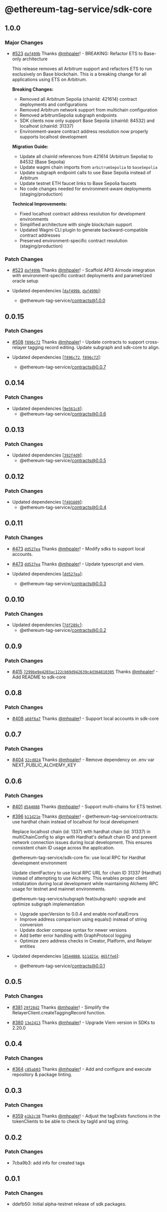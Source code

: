 # @ethereum-tag-service/sdk-core

## 1.0.0

### Major Changes

- [#523](https://github.com/ethereum-tag-service/ets/pull/523) [`daf499b`](https://github.com/ethereum-tag-service/ets/commit/daf499b6ed9378e3c313a7d6c9ad389e0eaada89) Thanks [@mhpaler](https://github.com/mhpaler)! - BREAKING: Refactor ETS to Base-only architecture

  This release removes all Arbitrum support and refactors ETS to run exclusively on Base blockchain. This is a breaking change for all applications using ETS on Arbitrum.

  **Breaking Changes:**
  - Removed all Arbitrum Sepolia (chainId: 421614) contract deployments and configurations
  - Removed Arbitrum network support from multichain configuration
  - Removed arbitrumSepolia subgraph endpoints
  - SDK clients now only support Base Sepolia (chainId: 84532) and localhost (chainId: 31337)
  - Environment-aware contract address resolution now properly supports localhost development

  **Migration Guide:**
  - Update all chainId references from 421614 (Arbitrum Sepolia) to 84532 (Base Sepolia)
  - Update wagmi chain imports from `arbitrumSepolia` to `baseSepolia`
  - Update subgraph endpoint calls to use Base Sepolia instead of Arbitrum
  - Update testnet ETH faucet links to Base Sepolia faucets
  - No code changes needed for environment-aware deployments (staging/production)

  **Technical Improvements:**
  - Fixed localhost contract address resolution for development environments
  - Simplified architecture with single blockchain support
  - Updated Wagmi CLI plugin to generate backward-compatible contract addresses
  - Preserved environment-specific contract resolution (staging/production)

### Patch Changes

- [#523](https://github.com/ethereum-tag-service/ets/pull/523) [`daf499b`](https://github.com/ethereum-tag-service/ets/commit/daf499b6ed9378e3c313a7d6c9ad389e0eaada89) Thanks [@mhpaler](https://github.com/mhpaler)! - Scaffold API3 Airnode integration with environment-specific contract deployments and parametrized oracle setup

- Updated dependencies [[`daf499b`](https://github.com/ethereum-tag-service/ets/commit/daf499b6ed9378e3c313a7d6c9ad389e0eaada89), [`daf499b`](https://github.com/ethereum-tag-service/ets/commit/daf499b6ed9378e3c313a7d6c9ad389e0eaada89)]:
  - @ethereum-tag-service/contracts@1.0.0

## 0.0.15

### Patch Changes

- [#508](https://github.com/ethereum-tag-service/ets/pull/508) [`f896c72`](https://github.com/ethereum-tag-service/ets/commit/f896c72eb60e3df072829a20f732fb1c0ed2bf0e) Thanks [@mhpaler](https://github.com/mhpaler)! - Update contracts to support cross-relayer tagging record editing. Update subgraph and sdk-core to align.

- Updated dependencies [[`f896c72`](https://github.com/ethereum-tag-service/ets/commit/f896c72eb60e3df072829a20f732fb1c0ed2bf0e), [`f896c72`](https://github.com/ethereum-tag-service/ets/commit/f896c72eb60e3df072829a20f732fb1c0ed2bf0e)]:
  - @ethereum-tag-service/contracts@0.0.7

## 0.0.14

### Patch Changes

- Updated dependencies [[`9e561c8`](https://github.com/ethereum-tag-service/ets/commit/9e561c8b195ff63e6acf14a9a06672fb21d62bf4)]:
  - @ethereum-tag-service/contracts@0.0.6

## 0.0.13

### Patch Changes

- Updated dependencies [[`392f4d9`](https://github.com/ethereum-tag-service/ets/commit/392f4d9dca1b7f6d191c6051d20ca8c2ff29f324)]:
  - @ethereum-tag-service/contracts@0.0.5

## 0.0.12

### Patch Changes

- Updated dependencies [[`f491609`](https://github.com/ethereum-tag-service/ets/commit/f491609cb03e756eb4d5b567f30e1d98f11fc64c)]:
  - @ethereum-tag-service/contracts@0.0.4

## 0.0.11

### Patch Changes

- [#473](https://github.com/ethereum-tag-service/ets/pull/473) [`dd527ea`](https://github.com/ethereum-tag-service/ets/commit/dd527ea061686107510492dcedf7ea2a2555a18c) Thanks [@mhpaler](https://github.com/mhpaler)! - Modify sdks to support local accounts.

- [#473](https://github.com/ethereum-tag-service/ets/pull/473) [`dd527ea`](https://github.com/ethereum-tag-service/ets/commit/dd527ea061686107510492dcedf7ea2a2555a18c) Thanks [@mhpaler](https://github.com/mhpaler)! - Update typescript and viem.

- Updated dependencies [[`dd527ea`](https://github.com/ethereum-tag-service/ets/commit/dd527ea061686107510492dcedf7ea2a2555a18c)]:
  - @ethereum-tag-service/contracts@0.0.3

## 0.0.10

### Patch Changes

- Updated dependencies [[`7df289c`](https://github.com/ethereum-tag-service/ets/commit/7df289c25cadc9cc7cea9a3b56d13d7896f26c67)]:
  - @ethereum-tag-service/contracts@0.0.2

## 0.0.9

### Patch Changes

- [#415](https://github.com/ethereum-tag-service/ets/pull/415) [`7299be9e4203ac122cb69d942639c4d364810305`](https://github.com/ethereum-tag-service/ets/commit/7299be9e4203ac122cb69d942639c4d364810305) Thanks [@mhpaler](https://github.com/mhpaler)! - Add README to sdk-core

## 0.0.8

### Patch Changes

- [#408](https://github.com/ethereum-tag-service/ets/pull/408) [`a68f6a7`](https://github.com/ethereum-tag-service/ets/commit/a68f6a70a1616c1e75e5df6e2ee4e3c546620d82) Thanks [@mhpaler](https://github.com/mhpaler)! - Support local accounts in sdk-core

## 0.0.7

### Patch Changes

- [#404](https://github.com/ethereum-tag-service/ets/pull/404) [`32cd824`](https://github.com/ethereum-tag-service/ets/commit/32cd82415e907e6d143281e2d9b5436d5a44fb1c) Thanks [@mhpaler](https://github.com/mhpaler)! - Remove dependency on .env var NEXT_PUBLIC_ALCHEMY_KEY

## 0.0.6

### Patch Changes

- [#401](https://github.com/ethereum-tag-service/ets/pull/401) [`d544088`](https://github.com/ethereum-tag-service/ets/commit/d544088664ac78424d290ee417c85dd9bf205749) Thanks [@mhpaler](https://github.com/mhpaler)! - Support multi-chains for ETS testnet.

- [#396](https://github.com/ethereum-tag-service/ets/pull/396) [`b11d21e`](https://github.com/ethereum-tag-service/ets/commit/b11d21ea8ede9938442165da29550dfef405a658) Thanks [@mhpaler](https://github.com/mhpaler)! - @ethereum-tag-service/contracts: use hardhat chain instead of localhost for local development

  Replace localhost chain (id: 1337) with hardhat chain (id: 31337) in multiChainConfig
  to align with Hardhat's default chain ID and prevent network connection issues during
  local development. This ensures consistent chain ID usage across the application.

  @ethereum-tag-service/sdk-core fix: use local RPC for Hardhat development environment

  Update clientFactory to use local RPC URL for chain ID 31337 (Hardhat) instead of
  attempting to use Alchemy. This enables proper client initialization during local
  development while maintaining Alchemy RPC usage for testnet and mainnet environments.

  @ethereum-tag-service/subgraph feat(subgraph): upgrade and optimize subgraph implementation
  - Upgrade specVersion to 0.0.4 and enable nonFatalErrors
  - Improve address comparison using equals() instead of string conversion
  - Update docker compose syntax for newer versions
  - Add better error handling with GraphProtocol logging
  - Optimize zero address checks in Creator, Platform, and Relayer entities

- Updated dependencies [[`d544088`](https://github.com/ethereum-tag-service/ets/commit/d544088664ac78424d290ee417c85dd9bf205749), [`b11d21e`](https://github.com/ethereum-tag-service/ets/commit/b11d21ea8ede9938442165da29550dfef405a658), [`465ffe6`](https://github.com/ethereum-tag-service/ets/commit/465ffe6a5d99a469e770d5118e231eccf3faa86f)]:
  - @ethereum-tag-service/contracts@0.0.1

## 0.0.5

### Patch Changes

- [#381](https://github.com/ethereum-tag-service/ets/pull/381) [`29f28d2`](https://github.com/ethereum-tag-service/ets/commit/29f28d22ffdf412156afe76f1acc08aa72d5ce00) Thanks [@mhpaler](https://github.com/mhpaler)! - Simplify the RelayerClient.createTaggingRecord function.

- [#380](https://github.com/ethereum-tag-service/ets/pull/380) [`13e2413`](https://github.com/ethereum-tag-service/ets/commit/13e24136e3eae44404e3655c5a826465736452d0) Thanks [@mhpaler](https://github.com/mhpaler)! - Upgrade Viem version in SDKs to 2.20.0

## 0.0.4

### Patch Changes

- [#364](https://github.com/ethereum-tag-service/ets/pull/364) [`c85ab03`](https://github.com/ethereum-tag-service/ets/commit/c85ab033adbff506a27e0c747da01a0ac53e9f59) Thanks [@mhpaler](https://github.com/mhpaler)! - Add and configure and execute repository & package linting.

## 0.0.3

### Patch Changes

- [#359](https://github.com/ethereum-tag-service/ets/pull/359) [`e1b2c38`](https://github.com/ethereum-tag-service/ets/commit/e1b2c38f4c10b2f225d30354732004cf90620f1e) Thanks [@mhpaler](https://github.com/mhpaler)! - Adjust the tagExists functions in the tokenClients to be able to check by tagId and tag string.

## 0.0.2

### Patch Changes

- 7cba9b3: add info for created tags

## 0.0.1

### Patch Changes

- ddefb50: Initial alpha-testnet release of sdk packages.

